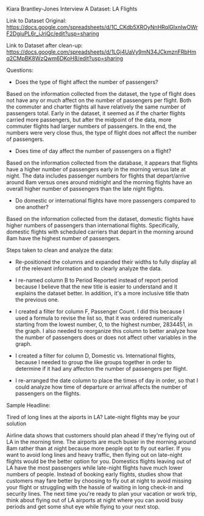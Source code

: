 Kiara Brantley-Jones
Interview A Dataset: LA Flights

Link to Dataset Original: https://docs.google.com/spreadsheets/d/1C_CKdb5XROyNnHRqlGIxnIwOWrF2DgiuPL6r_iJriQc/edit?usp=sharing

Link to Dataset after clean-up: https://docs.google.com/spreadsheets/d/1LGj4UaVy9mN34JCkmznFRbHmq2CMpBK8WzQwm6DKoH8/edit?usp=sharing

Questions:
* Does the type of flight affect the number of passengers?

Based on the information collected from the dataset, the type of flight does not have any or much affect on the number of 
passengers per flight. Both the commuter and charter flights all have relatively the same number of passengers total. Early
in the dataset, it seemed as if the charter flights carried more passengers, but after the midpoint of the data, more commuter 
flights had larger numbers of passengers. In the end, the numbers were very close thus, the type of flight does not affect the 
number of passengers.

* Does time of day affect the number of passengers on a flight?

Based on the information collected from the database, it appears that flights have a higher number of passengers early in the morning
versus late at night. The data includes passenger numbers for flights that depart/arrive around 8am versus ones around midnight
and the morning flights have an overall higher number of passengers than the late night flights.

* Do domestic or international flights have more passengers compared to one another?

Based on the information collected from the dataset, domestic flights have higher numbers of passengers than international flights. Specifically, domestic flights with scheduled carriers that depart in the morning around 8am have the highest number of passengers.

Steps taken to clean and analyze the data:

* Re-positioned the columns and expanded their widths to fully display all of the relevant information and 
to clearly analyze the data.

* I re-named column B to Period Reported instead of report period because I believe that the new title is easier to understand
and it explains the dataset better. In addition, it's a more inclusive title thatn the previous one.

* I created a filter for column F, Passenger Count. I did this because I used a formula to revise the list so, that it was ordered
numerically starting from the lowest number, 0, to the highest number, 2834451, in the graph. I also needed to reorganize this column to better analyze how the number of passengers does or does not affect other variables in the graph.

* I created a filter for column D, Domestic vs. International flights, because I needed to group the like groups together in order to 
determine if it had any affecton the number of passengers per flight.

* I re-arranged the date column to place the times of day in order, so that I could analyze how time of departure or arrival 
affects the number of passengers on the flights.

Sample Headline:

Tired of long lines at the aiports in LA? Late-night flights may be your solution

Airline data shows that customers should plan ahead if they're flying out of LA in the morning time. The airports are much busier in the morning around 8am rather than at night because more people opt to fly out earlier. If you want to avoid long lines and heavy traffic, then flying out on late-night flights would be the better option for you. Domestics flights leaving out of LA have the most passengers while late-night flights have much lower numbers of people. Instead of booking early flights, studies show that customers may fare better by choosing to fly out at night to avoid missing your flight or struggling with the hassle of waiting in long check-in and security lines. The next time you're ready to plan your vacation or work trip, think about flying out of LA airports at night where you can avoid busy periods and get some shut eye while flying to your next stop. 


